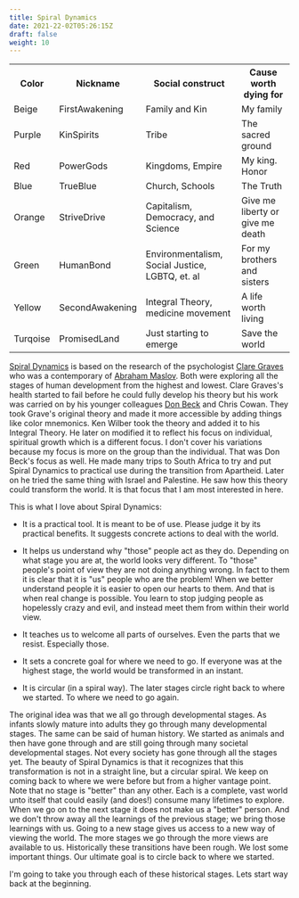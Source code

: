 ```yaml
---
title: Spiral Dynamics
date: 2021-22-02T05:26:15Z
draft: false
weight: 10
---
```


<table style="width:100%">
  <tr>
    <th>Color</th>
    <th>Nickname</th>
    <th>Social construct</th>
    <th>Cause worth dying for</th>
  </tr>
  <tr id="Beige">
    <td>Beige</td>
    <td>FirstAwakening</td>
    <td>Family and Kin</td>
    <td>My family</td>
  </tr>
  <tr id="Purple">
    <td>Purple</td>
    <td>KinSpirits</td>
    <td>Tribe</td>
    <td>The sacred ground</td>
  </tr>
  <tr id="Red">
    <td>Red</td>
    <td>PowerGods</td>
    <td>Kingdoms, Empire</td>
    <td>My king. Honor</td>
  </tr>
  <tr id="Blue">
    <td>Blue</td>
    <td>TrueBlue</td>
    <td>Church, Schools</td>
    <td>The Truth</td>
  </tr>
  <tr id="Orange">
    <td>Orange</td>
    <td>StriveDrive</td>
    <td>Capitalism, Democracy, and Science</td>
    <td>Give me liberty or give me death</td>
  </tr>
  <tr id="Green">
    <td>Green</td>
    <td>HumanBond</td>
    <td>Environmentalism, Social Justice, LGBTQ, et. al</td>
    <td>For my brothers and sisters</td>
  </tr>
  <tr id="Yellow">
    <td>Yellow</td>
    <td>SecondAwakening</td>
    <td>Integral Theory, medicine movement</td>
    <td>A life worth living</td>
  </tr>
  <tr id="Turquoise">
    <td>Turqoise</td>
    <td>PromisedLand</td>
    <td>Just starting to emerge</td>
    <td>Save the world</td>
  </tr>
</table>

[Spiral Dynamics][1] is based on the research of the psychologist [Clare Graves][2] who was a contemporary of [Abraham Maslov][3]. Both were exploring all the stages of human development from the highest and lowest.  Clare Graves's health started to fail before he could fully develop his theory but his work was carried on by his younger colleagues [Don Beck][4] and Chris Cowan. They took Grave's original theory and made it more accessible by adding things like color mnemonics. Ken Wilber took the theory and added it to his Integral Theory. He later on modified it to reflect his focus on individual, spiritual growth which is a different focus. I don't cover his variations because my focus is more on the group than the individual. That was Don Beck's focus as well. He made many trips to South Africa to try and put Spiral Dynamics to practical use during the transition from Apartheid. Later on he tried the same thing with Israel and Palestine. He saw how this theory could transform the world. It is that focus that I am most interested in here.

This is what I love about Spiral Dynamics:

* It is a practical tool. It is meant to be of use. Please judge it by its practical benefits. It suggests concrete actions to deal with the world.

* It helps us understand why "those" people act as they do. Depending on what stage you are at, the world looks very different. To "those" people's point of view they are not doing anything wrong. In fact to them it is clear that it is "us" people who are the problem! When we better understand people it is easier to open our hearts to them. And that is when real change is possible. You learn to stop judging people as hopelessly crazy and evil, and instead meet them from within their world view.

* It teaches us to welcome all parts of ourselves. Even the parts that we resist. Especially those.

* It sets a concrete goal for where we need to go. If everyone was at the highest stage, the world would be transformed in an instant.

* It is circular (in a spiral way). The later stages circle right back to where we started. To where we need to go again.

The original idea was that we all go through developmental stages. As infants slowly mature into adults they go through many developmental stages. The same can be said of human history. We started as animals and then have gone through and are still going through many societal developmental stages. Not every society has gone through all the stages yet. The beauty of Spiral Dynamics is that it recognizes that this transformation is not in a straight line, but a circular spiral. We keep on coming back to where we were before but from a higher vantage point. Note that no stage is "better" than any other. Each is a complete, vast world unto itself that could easily (and does!) consume many lifetimes to explore. When we go on to the next stage it does not make us a "better" person. And we don't throw away all the learnings of the previous stage; we bring those learnings with us. Going to a new stage gives us access to a new way of viewing the world. The more stages we go through the more views are available to us. Historically these transitions have been rough. We lost some important things. Our ultimate goal is to circle back to where we started.

I'm going to take you through each of these historical stages. Lets start way back at the beginning.

[1]:	https://en.wikipedia.org/wiki/Spiral_Dynamics
[2]:	https://en.wikipedia.org/wiki/Clare_W._Graves
[3]:	https://en.wikipedia.org/wiki/Abraham_Maslow
[4]:	https://en.wikipedia.org/wiki/Don_Edward_Beck